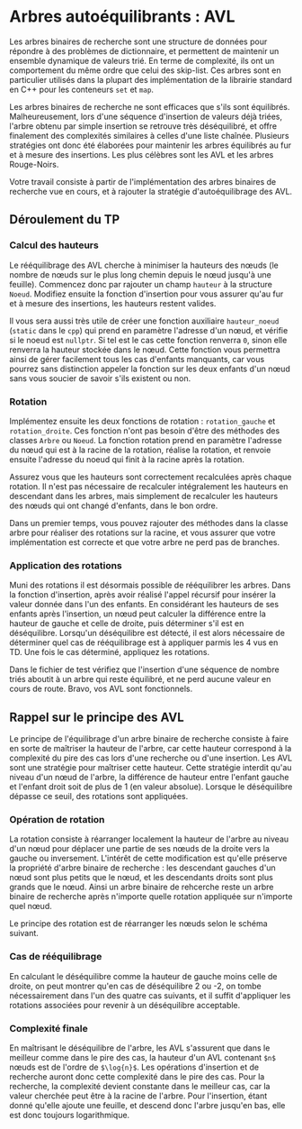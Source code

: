 # Arbres autoéquilibrants : AVL

Les arbres binaires de recherche sont une structure de données pour répondre à
des problèmes de dictionnaire, et permettent de maintenir un ensemble dynamique
de valeurs trié. En terme de complexité, ils ont un comportement du même ordre
que celui des skip-list. Ces arbres sont en particulier utilisés dans la plupart
des implémentation de la librairie standard en C++ pour les conteneurs `set` et
`map`.

Les arbres binaires de recherche ne sont efficaces que s'ils sont équilibrés.
Malheureusement, lors d'une séquence d'insertion de valeurs déjà triées, l'arbre
obtenu par simple insertion se retrouve très déséquilibré, et offre finalement
des complexités similaires à celles d'une liste chaînée. Plusieurs stratégies
ont donc été élaborées pour maintenir les arbres équilibrés au fur et à mesure
des insertions. Les plus célèbres sont les AVL et les arbres Rouge-Noirs.

Votre travail consiste à partir de l'implémentation des arbres binaires de
recherche vue en cours, et à rajouter la stratégie d'autoéquilibrage des AVL.

## Déroulement du TP

### Calcul des hauteurs

Le rééquilibrage des AVL cherche à minimiser la hauteurs des nœuds (le nombre de
nœuds sur le plus long chemin depuis le nœud jusqu'à une feuille). Commencez
donc par rajouter un champ `hauteur` à la structure `Noeud`. Modifiez ensuite
la fonction d'insertion pour vous assurer qu'au fur et à mesure des insertions,
les hauteurs restent valides.

Il vous sera aussi très utile de créer une fonction auxiliaire `hauteur_noeud`
(`static` dans le `cpp`) qui prend en paramètre l'adresse d'un nœud, et vérifie
si le noeud est `nullptr`. Si tel est le cas cette fonction renverra `0`, sinon
elle renverra la hauteur stockée dans le nœud. Cette fonction vous permettra
ainsi de gérer facilement tous les cas d'enfants manquants, car vous pourrez
sans distinction appeler la fonction sur les deux enfants d'un nœud sans vous
soucier de savoir s'ils existent ou non.

### Rotation

Implémentez ensuite les deux fonctions de rotation : `rotation_gauche` et
`rotation_droite`. Ces fonction n'ont pas besoin d'être des méthodes des classes
`Arbre` ou `Noeud`. La fonction rotation prend en paramètre l'adresse du nœud
qui est à la racine de la rotation, réalise la rotation, et renvoie ensuite
l'adresse du noeud qui finit à la racine après la rotation.

Assurez vous que les hauteurs sont correctement recalculées après chaque
rotation. Il n'est pas nécessaire de recalculer intégralement les hauteurs en
descendant dans les arbres, mais simplement de recalculer les hauteurs des nœuds
qui ont changé d'enfants, dans le bon ordre.

Dans un premier temps, vous pouvez rajouter des méthodes dans la classe arbre
pour réaliser des rotations sur la racine, et vous assurer que votre
implémentation est correcte et que votre arbre ne perd pas de branches.

### Application des rotations

Muni des rotations il est désormais possible de rééquilibrer les arbres. Dans la
fonction d'insertion, après avoir réalisé l'appel récursif pour insérer la
valeur donnée dans l'un des enfants. En considérant les hauteurs de ses enfants
après l'insertion, un nœud peut calculer la différence entre la hauteur de
gauche et celle de droite, puis déterminer s'il est en déséquilibre. Lorsqu'un
déséquilibre est détecté, il est alors nécessaire de déterminer quel cas de
rééquilibrage est à appliquer parmis les 4 vus en TD. Une fois le cas déterminé,
appliquez les rotations.

Dans le fichier de test vérifiez que l'insertion d'une séquence de nombre triés
aboutit à un arbre qui reste équilibré, et ne perd aucune valeur en cours de
route. Bravo, vos AVL sont fonctionnels.

## Rappel sur le principe des AVL

Le principe de l'équilibrage d'un arbre binaire de recherche consiste à faire en
sorte de maîtriser la hauteur de l'arbre, car cette hauteur correspond à la
complexité du pire des cas lors d'une recherche ou d'une insertion. Les AVL sont
une stratégie pour maîtriser cette hauteur. Cette stratégie interdit qu'au
niveau d'un nœud de l'arbre, la différence de hauteur entre l'enfant gauche et
l'enfant droit soit de plus de 1 (en valeur absolue). Lorsque le déséquilibre
dépasse ce seuil, des rotations sont appliquées.

### Opération de rotation

La rotation consiste à réarranger localement la hauteur de l'arbre au niveau
d'un nœud pour déplacer une partie de ses nœuds de la droite vers la gauche ou
inversement. L'intérêt de cette modification est qu'elle préserve la propriété
d'arbre binaire de recherche : les descendant gauches d'un nœud sont plus petits
que le nœud, et les descendants droits sont plus grands que le nœud. Ainsi un
arbre binaire de rehcerche reste un arbre binaire de recherche après n'importe
quelle rotation appliquée sur n'importe quel nœud.

Le principe des rotation est de réarranger les nœuds selon le schéma suivant.

### Cas de rééquilibrage

En calculant le déséquilibre comme la hauteur de gauche moins celle de droite,
on peut montrer qu'en cas de déséquilibre 2 ou -2, on tombe nécessairement dans
l'un des quatre cas suivants, et il suffit d'appliquer les rotations associées
pour revenir à un déséquilibre acceptable.

### Complexité finale

En maîtrisant le déséquilibre de l'arbre, les AVL s'assurent que dans le
meilleur comme dans le pire des cas, la hauteur d'un AVL contenant `$n$` nœuds
est de l'ordre de `$\log{n}$`. Les opérations d'insertion et de recherche auront
donc cette complexité dans le pire des cas. Pour la recherche, la complexité
devient constante dans le meilleur cas, car la valeur cherchée peut être à la
racine de l'arbre. Pour l'insertion, étant donné qu'elle ajoute une feuille, et
descend donc l'arbre jusqu'en bas, elle est donc toujours logarithmique.
